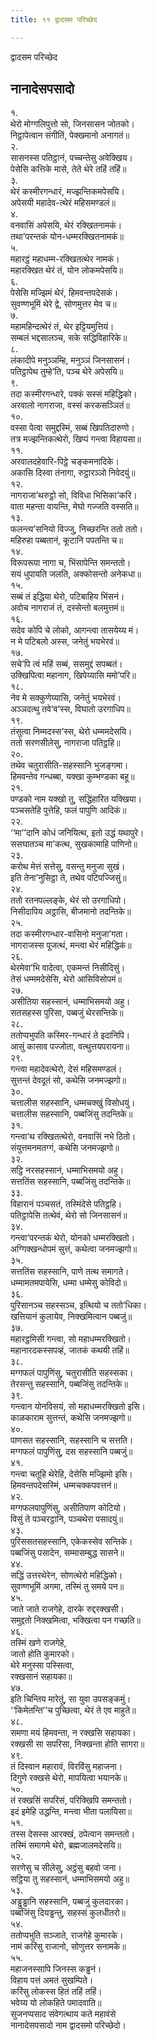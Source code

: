 ```yaml
---
title: ११ द्वादसम परिच्छेद

---
```

द्वादसम परिच्छेद  


## नानादेसपसादो

१.  
थेरो मोग्गलिपुत्तो सो, जिनसासन जोतको।  
निट्ठापेत्वान संगीतिं, पेक्खमानो अनागतं॥  
२.  
सासनस्स पतिट्ठानं, पच्‍चन्तेसु अवेक्खिय।  
पेसेसि कत्तिके मासे, तेते थेरे तहिं तहिं॥  
३.  
थेरं कस्मीरगन्धारं, मज्झन्तिकमपेसयि।  
अपेसयी महादेव-त्थेरं महिसमण्डलं॥  
४.  
वनवासिं अपेसयि, थेरं रक्खितनामकं।  
तथा’परन्तकं योन-धम्मरक्खितनामकं॥  
५.  
महारट्ठं महाधम्म-रक्खितत्थेर नामकं।  
महारक्खित थेरं तं, योन लोकमपेसयि॥  
६.  
पेसेसि मज्झिमं थेरं, हिमवन्तपदेसकं।  
सुवण्णभूमिं थेरे द्वे, सोणमुत्तर मेव च॥  
७.  
महामहिन्दत्थेरं तं, थेर इट्टियमुत्तियं।  
सम्बलं भद्दसालञ्‍च, सके सद्धिविहारिके॥  
८.  
लंकादीपे मनुञ्‍ञम्हि, मनुञ्‍ञं जिनसासनं।  
पतिट्ठापेथ तुम्हे’ति, पञ्‍च थेरे अपेसयि॥  
९.  
तदा कस्मीरगन्धारे, पक्‍कं सस्सं महिद्धिको।  
अरवालो नागराजा, वस्सं करकसञ्‍ञितं॥  
१०.  
वस्सा पेत्वा समुद्दस्मिं, सब्बं खिपतिदारुणो।  
तत्र मज्झन्तिकत्थेरो, खिप्पं गन्त्वा विहायसा॥  
११.  
अरवालदहेवारि-पिट्ठे चङ्कमनादिके।  
अकासि दिस्वा तंनागा, रुट्ठारञ्‍ञो निवेदयुं॥  
१२.  
नागराजा’थरुट्ठो सो, विविधा भिसिका’करि।  
वाता महन्ता वायन्ति, मेघो गज्‍जति वस्सति॥  
१३.  
फलन्त्य’सनियो विज्‍जु, निच्छरन्ति ततो ततो।  
महिरुहा पब्बतानं, कूटानि पपतन्ति च॥  
१४.  
विरूपरूपा नागा च, भिंसापेन्ति समन्ततो।  
सयं धुपायति जलति, अक्‍कोसन्तो अनेकधा॥  
१५.  
सब्बं तं इद्धिया थेरो, पटिबाहिय भिंसनं।  
अवोच नागराजं तं, दस्सेन्तो बलमुत्तमं॥  
१६.  
सदेव कोपि चे लोको, आगन्त्वा तासयेय्य मं।  
न मे पटिबलो अस्स, जनेतुं भयभेरवं॥  
१७.  
सचे’पि त्वं महिं सब्बं, ससमुद्दं सपब्बतं।  
उक्खिपित्वा महानाग, खिपेय्यासि ममो’परि॥  
१८.  
नेव मे सक्‍कुणेय्यासि, जनेतुं भयभेरवं।  
अञ्‍ञदत्थु तवे‘व’स्स, विघातो उरगाधिप॥  
१९.  
तंसुत्वा निम्मदस्स’स्स, थेरो धम्ममदेसयि।  
ततो सरणसीलेसु, नागराजा पतिट्ठहि॥  
२०.  
तथेव चतुरासीति-सहस्सानि भुजङ्गमा।  
हिमवन्तेव गन्धब्बा, यक्खा कुम्भण्डका बहू॥  
२१.  
पण्डको नाम यक्खो तु, सद्धिंहारित यक्खिया।  
पञ्‍चसतेहि पुत्तेहि, फलं पापुणि आदिकं॥  
२२.  
‘‘मा’’दानि कोधं जनियित्थ, इतो उद्धं यथापुरे।  
ससघातञ्‍च मा’कत्थ, सुखकामाहि पाणिनो॥  
२३.  
करोथ मेत्तं सत्तेसु, वसन्तु मनुजा सुखं।  
इति तेना’नुसिट्ठा ते, तथेव पटिपज्‍जिसुं॥  
२४.  
ततो रतनपल्‍लङ्के, थेरं सो उरगाधिपो।  
निसीदापिय अट्ठासि, बीजमानो तदन्तिके॥  
२५.  
तदा कस्मीरगन्धार-वासिनो मनुजा’गता।  
नागराजस्स पूजत्थं, मन्त्वा थेरं महिद्धिकं॥  
२६.  
थेरमेवा’भि वादेत्वा, एकमन्तं निसीदिसुं।  
तेसं धम्ममदेसेसि, थेरो आसिविसोपमं॥  
२७.  
असीतिया सहस्सानं, धम्माभिसमयो अहु।  
सतसहस्स पुरिसा, पब्बजुं थेरसन्तिके॥  
२८.  
ततोप्पभुपति कस्मिर-गन्धारं ते इदानिपि।  
आसुं कासाव पज्‍जोता, वत्थुत्तयपरायना॥  
२९.  
गन्त्वा महादेवत्थेरो, देसं महिसमण्डलं।  
सुत्तन्तं देवदूतं सो, कथेसि जनमज्झगो॥  
३०.  
चत्तालीस सहस्सानि, धम्मचक्खुं विसोधयुं।  
चत्तालीस सहस्सानि, पब्बजिंसु तदन्तिके॥  
३१.  
गन्त्वा’थ रक्खितत्थेरो, वनवासिं नभे ठितो।  
संयुत्तमनमतग्गं, कथेसि जनमज्झगो॥  
३२.  
सट्ठि नरसहस्सानं, धम्माभिसमयो अहु।  
सत्ततिंस सहस्सानि, पब्बजिंसु तदन्तिके॥  
३३.  
विहारानं पञ्‍चसतं, तस्मिंदेसे पतिट्ठहि।  
पतिट्ठापेसि तत्थेवं, थेरो सो जिनसासनं॥  
३४.  
गन्त्वा’परन्तकं थेरो, योनको धम्मरक्खितो।  
अग्गिक्खन्धोपमं सुत्तं, कथेत्वा जनमज्झगो॥  
३५.  
सत्ततिंस सहस्सानि, पाणे तत्थ समागते।  
धम्मामतमपायेसि, धम्मा धम्मेसु कोविदो॥  
३६.  
पुरिसानञ्‍च सहस्सञ्‍च, इत्थियो च ततो’धिका।  
खत्तियानं कुलायेव, निक्खमित्वान पब्बजुं॥  
३७.  
महारट्ठमिसी गन्त्वा, सो महाधम्मरक्खितो।  
महानारदकस्सपव्हं, जातकं कथयी तहिं॥  
३८.  
मग्गफलं पापुणिंसु, चतुरासीति सहस्सका।  
तेरसन्तु सहस्सानि, पब्बजिंसु तदन्तिके॥  
३९.  
गन्त्वान योनविसयं, सो महाधम्मरक्खितो इसि।  
काळकाराम सुत्तन्तं, कथेसि जनमज्झगो॥  
४०.  
पाणसत सहस्सानि, सहस्सानि च सत्तति।  
मग्गफलं पापुणिंसु, दस सहस्सानि पब्बजुं॥  
४१.  
गन्त्वा चतूहि थेरेहि, देसेसि मज्झिमो इसि।  
हिमवन्तपदेसस्मिं, धम्मचक्‍कपवत्तनं॥  
४२.  
मग्गफलपापुणिंसु, असीतिपाण कोटियो।  
विसुं ते पञ्‍चरट्ठानि, पञ्‍चथेरा पसादयुं॥  
४३.  
पुरिससतसहस्सानि, एकेकस्सेव सन्तिके।  
पब्बजिंसु पसादेन, सम्मासम्बुद्ध सासने॥  
४४.  
सद्धिं उत्तरथेरेन, सोणत्थेरो महिद्धिको।  
सुवण्णभूमिं अगमा, तस्मिं तु समये पन॥  
४५.  
जाते जाते राजगेहे, दारके रुद्दरक्खसी।  
समुद्दतो निक्खमित्वा, भक्खित्वा पन गच्छति॥  
४६.  
तस्मिं खणे राजगेहे,  
जातो होति कुमारको।  
थेरे मनुस्सा पस्सित्वा,  
रक्खसानं सहायका॥  
४७.  
इति चिन्तिय मारेतुं, सा युवा उपसङ्कमुं।  
‘‘किमेतन्ति’’च पुच्छित्वा, थेरं ते एव माहुते॥  
४८.  
समणा मयं हिमवन्ता, न रक्खसि सहायका।  
रक्खसी सा सपरिसा, निक्खन्ता होति सागरा॥  
४९.  
तं दिस्वान महारावं, विरविंसु महाजना।  
दिगुणे रक्खसे थेरो, मापयित्वा भयानके॥  
५०.  
तं रक्खसिं सपरिसं, परिक्खिपि समन्ततो।  
इदं इमेहि उद्धन्ति, मन्त्वा भीता पलायिसा॥  
५१.  
तस्स देसस्स आरक्खं, ठपेत्वान समन्ततो।  
तस्मिं समागमे थेरो, ब्रह्मजालमदेसयि॥  
५२.  
सरणेसु च सीलेसु, अट्ठंसु बहवो जना।  
सट्ठिया तु सहस्सानं, धम्माभिसमयो अहु॥  
५३.  
अड्ढुड्ढानि सहस्सानि, पब्बजुं कुलदारका।  
पब्बजिंसु दियड्ढन्तु, सहस्सं कुलधीतरो॥  
५४.  
ततोप्पभुति सञ्‍जाते, राजगेहे कुमारके।  
नामं करिंसु राजानो, सोणुत्तर सनामके॥  
५५.  
महाजनस्सापि जिनस्स कड्ढनं।  
विहाय पत्तं अमतं सुखम्पिते।  
करिंसु लोकस्स हितं तहिं तहिं।  
भवेय्य यो लोकहिते पमादवाति॥  
सुजनप्पसाद संवेगत्थाय कते महावंसे  
नानादेसपसादो नाम द्वादसमो परिच्छेदो।  
